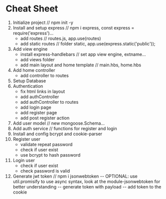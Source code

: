 # Cheat Sheet

1. Initialize project // npm init -y
2. Install and setup express // npm i express, const express = require('express')...
    - add routes // routes.js, app.use(routes) 
    - add static routes // folder static, app.use(express.static('public'));
3. Add view engine
    - install express-handlebars // set app view engine, extname...
    - add views folder
    - add main layout and home template // main.hbs, home.hbs
4. Add home controller
    - add controller to routes
5. Setup Database
6. Authentication
    - fix html links in layout
    - add authController
    - add authController to routes
    - add login page
    - add register page
    - add post register action
7. Add user model // new mongoose.Schema...
8. Add auth service // functions for register and login
9. Install and config bcrypt and cookie-parser
10. Register user
    - validate repeat password
    - check if user exist
    - use bcrypt to hash password
11. Login user
    - check if user exist
    - check password is valid
12. Generate jwt token // npm i jsonwebtoken
    -- OPTIONAL: use util.promisify to use async syntax, look at the module-jsonwebtoken for better understanding
    -- generate token with payload
    -- add token to the cookie